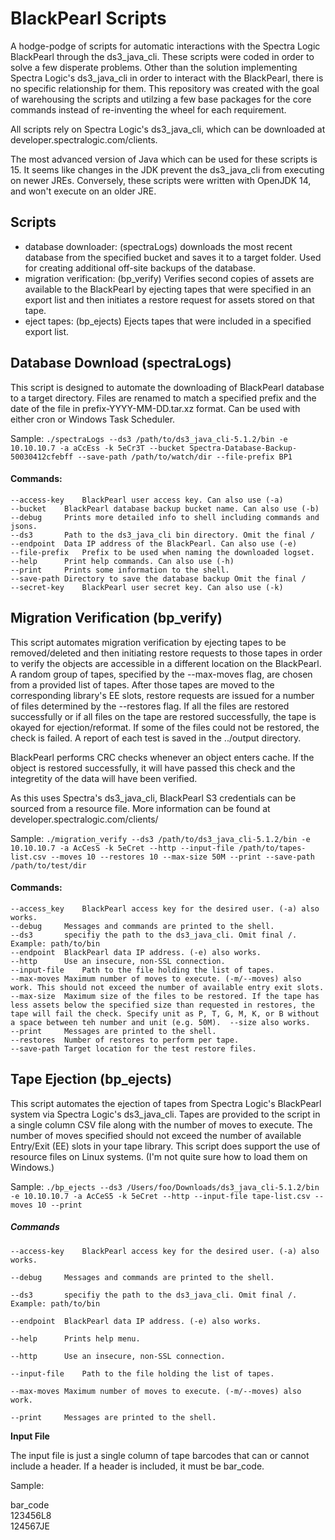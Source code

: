 # BlackPearl Scripts
A hodge-podge of scripts for automatic interactions with the Spectra Logic BlackPearl through the ds3_java_cli. These scripts were coded in order to solve a few disperate problems. Other than the solution implementing Spectra Logic's ds3_java_cli in order to interact with the BlackPearl, there is no specific relationship for them. This repository was created with the goal of warehousing the scripts and utilzing a few base packages for the core commands instead of re-inventing the wheel for each requirement.

All scripts rely on Spectra Logic's ds3_java_cli, which can be downloaded at developer.spectralogic.com/clients.

The most advanced version of Java which can be used for these scripts is 15. It seems like changes in the JDK prevent the ds3_java_cli from executing on newer JREs. Conversely, these scripts were written with OpenJDK 14, and won't execute on an older JRE.

## Scripts
- database downloader: (spectraLogs) downloads the most recent database from the specified bucket and saves it to a target folder. Used for creating additional off-site backups of the database.
- migration verification: (bp_verify) Verifies second copies of assets are available to the BlackPearl by ejecting tapes that were specified in an export list and then initiates a restore request for assets stored on that tape.
- eject tapes: (bp_ejects) Ejects tapes that were included in a specified export list.

## Database Download (spectraLogs)

This script is designed to automate the downloading of BlackPearl database to a target directory. Files are renamed to match a specified prefix and the date of the file in prefix-YYYY-MM-DD.tar.xz format. Can be used with either cron or Windows Task Scheduler.

Sample: `./spectraLogs --ds3 /path/to/ds3_java_cli-5.1.2/bin -e 10.10.10.7 -a aCcEss -k 5eCr3T --bucket Spectra-Database-Backup-50030412cfebff --save-path /path/to/watch/dir --file-prefix BP1` 

#### Commands:

	--access-key	BlackPearl user access key. Can also use (-a)
	--bucket	BlackPearl database backup bucket name. Can also use (-b)
	--debug		Prints more detailed info to shell including commands and jsons.
	--ds3		Path to the ds3_java_cli bin directory. Omit the final /
	--endpoint	Data IP address of the BlackPearl. Can also use (-e)
	--file-prefix	Prefix to be used when naming the downloaded logset.
	--help		Print help commands. Can also use (-h)
	--print		Prints some information to the shell.
	--save-path	Directory to save the database backup Omit the final /
	--secret-key	BlackPearl user secret key. Can also use (-k)

## Migration Verification (bp_verify)

This script automates migration verification by ejecting tapes to be removed/deleted and then initiating restore requests to those tapes in order to verify the objects are accessible in a different location on the BlackPearl. A random group of tapes, specified by the --max-moves flag, are chosen from a provided list of tapes. After those tapes are moved to the corresponding library's EE slots, restore requests are issued for a number of files determined by the --restores flag. If all the files are restored successfully or if all files on the tape are restored successfully, the tape is okayed for ejection/reformat. If some of the files could not be restored, the check is failed. A report of each test is saved in the ../output directory.

BlackPearl performs CRC checks whenever an object enters cache. If the object is restored successfully, it will have passed this check and the integretity of the data will have been verified.

As this uses Spectra's ds3_java_cli, BlackPearl S3 credentials can be sourced from a resource file. More information can be found at developer.spectralogic.com/clients/

Sample: `./migration_verify --ds3 /path/to/ds3_java_cli-5.1.2/bin -e 10.10.10.7 -a AcCesS -k 5eCret --http --input-file /path/to/tapes-list.csv --moves 10 --restores 10 --max-size 50M --print --save-path /path/to/test/dir`

#### Commands:

	--access_key	BlackPearl access key for the desired user. (-a) also works.
	--debug		Messages and commands are printed to the shell.
	--ds3		specifiy the path to the ds3_java_cli. Omit final /. Example: path/to/bin
	--endpoint	BlackPearl data IP address. (-e) also works.
	--http		Use an insecure, non-SSL connection.
	--input-file	Path to the file holding the list of tapes.
	--max-moves	Maximum number of moves to execute. (-m/--moves) also work. This should not exceed the number of available entry exit slots.
	--max-size	Maximum size of the files to be restored. If the tape has less assets below the specified size than requested in restores, the tape will fail the check. Specify unit as P, T, G, M, K, or B without a space between teh number and unit (e.g. 50M).  --size also works.
	--print		Messages are printed to the shell.
	--restores	Number of restores to perform per tape.
	--save-path	Target location for the test restore files.



## Tape Ejection (bp_ejects)

This script automates the ejection of tapes from Spectra Logic's BlackPearl system via Spectra Logic's ds3_java_cli. Tapes are provided to the script in a single column CSV file along with the number of moves to execute. The number of moves specified should not exceed the number of available Entry/Exit (EE) slots in your tape library. This script does support the use of resource files on Linux systems. (I'm not quite sure how to load them on Windows.)

Sample: `./bp_ejects --ds3 /Users/foo/Downloads/ds3_java_cli-5.1.2/bin -e 10.10.10.7 -a AcCeS5 -k 5eCret --http --input-file tape-list.csv --moves 10 --print` 

##### Commands

	--access-key	BlackPearl access key for the desired user. (-a) also works. 
  
	--debug		Messages and commands are printed to the shell.
  
	--ds3		specifiy the path to the ds3_java_cli. Omit final /. Example: path/to/bin
  
	--endpoint	BlackPearl data IP address. (-e) also works.
  
 	--help		Prints help menu.
	
	--http		Use an insecure, non-SSL connection.
  
 	--input-file	Path to the file holding the list of tapes.
  
	--max-moves	Maximum number of moves to execute. (-m/--moves) also work.
  
	--print		Messages are printed to the shell. 
  
  <b>Input File</b>
  
  The input file is just a single column of tape barcodes that can or cannot include a header. If a header is included, it must be bar_code.
  
  Sample: 

  bar_code  
  123456L8  
  124567JE
  
  
